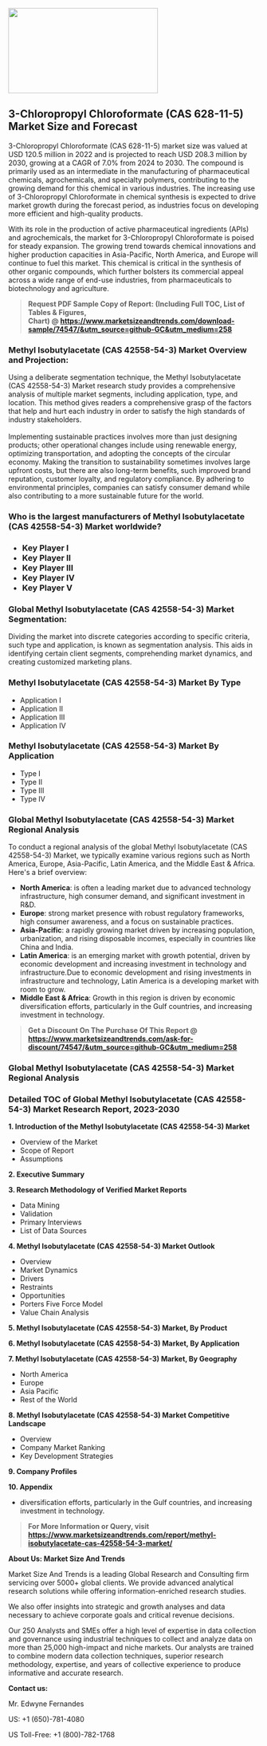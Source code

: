<p><img class="alignnone size-medium wp-image-20088" src="https://ffe5etoiles.com/wp-content/uploads/2024/12/MST1-300x171.png" alt="" width="300" height="171" /></p><h2>3-Chloropropyl Chloroformate (CAS 628-11-5) Market Size and Forecast</h2><p>3-Chloropropyl Chloroformate (CAS 628-11-5) market size was valued at USD 120.5 million in 2022 and is projected to reach USD 208.3 million by 2030, growing at a CAGR of 7.0% from 2024 to 2030. The compound is primarily used as an intermediate in the manufacturing of pharmaceutical chemicals, agrochemicals, and specialty polymers, contributing to the growing demand for this chemical in various industries. The increasing use of 3-Chloropropyl Chloroformate in chemical synthesis is expected to drive market growth during the forecast period, as industries focus on developing more efficient and high-quality products.</p><p>With its role in the production of active pharmaceutical ingredients (APIs) and agrochemicals, the market for 3-Chloropropyl Chloroformate is poised for steady expansion. The growing trend towards chemical innovations and higher production capacities in Asia-Pacific, North America, and Europe will continue to fuel this market. This chemical is critical in the synthesis of other organic compounds, which further bolsters its commercial appeal across a wide range of end-use industries, from pharmaceuticals to biotechnology and agriculture.</p></p><blockquote id="" class=""><strong>Request PDF Sample Copy of Report: (Including Full TOC, List of Tables &amp; Figures, Chart)&nbsp;@&nbsp;<strong><a href="https://www.marketsizeandtrends.com/download-sample/74547/&utm_source=github-GC&utm_medium=258" target="_blank">https://www.marketsizeandtrends.com/download-sample/74547/&utm_source=github-GC&utm_medium=258</a></strong></strong></blockquote><h3 id="" class="">Methyl Isobutylacetate (CAS 42558-54-3) Market&nbsp;Overview and Projection:</h3><p id="" class="">Using a deliberate segmentation technique, the Methyl Isobutylacetate (CAS 42558-54-3) Market research study provides a comprehensive analysis of multiple market segments, including application, type, and location. This method gives readers a comprehensive grasp of the factors that help and hurt each industry in order to satisfy the high standards of industry stakeholders. <br /> <br />Implementing sustainable practices involves more than just designing products; other operational changes include using renewable energy, optimizing transportation, and adopting the concepts of the circular economy. Making the transition to sustainability sometimes involves large upfront costs, but there are also long-term benefits, such improved brand reputation, customer loyalty, and regulatory compliance. By adhering to environmental principles, companies can satisfy consumer demand while also contributing to a more sustainable future for the world.</p><h3 id="" class="">Who is the largest manufacturers of&nbsp;Methyl Isobutylacetate (CAS 42558-54-3) Market worldwide?</h3><h3 class=""><p><ul><li>Key Player I </li><li> Key Player II </li><li> Key Player III </li><li> Key Player IV </li><li> Key Player V</li></ul></p></h3><h3 id="" class="">Global&nbsp;Methyl Isobutylacetate (CAS 42558-54-3) Market Segmentation:</h3><p id="" class="">Dividing the market into discrete categories according to specific criteria, such type and application, is known as segmentation analysis. This aids in identifying certain client segments, comprehending market dynamics, and creating customized marketing plans.</p><h3 id="" class="">Methyl Isobutylacetate (CAS 42558-54-3) Market&nbsp;By Type</h3><p><p><ul><li>Application I</li><li> Application II</li><li> Application III</li><li> Application IV</p></li></ul></p></p><h3 id="" class="">Methyl Isobutylacetate (CAS 42558-54-3) Market&nbsp;By Application</h3><p class=""><p><ul><li>Type I</li><li> Type II</li><li> Type III</li><li> Type IV</li></ul></p></p><h3 id="" class="">Global Methyl Isobutylacetate (CAS 42558-54-3) Market Regional Analysis</h3><p id="" class="">To conduct a regional analysis of the global Methyl Isobutylacetate (CAS 42558-54-3) Market, we typically examine various regions such as North America, Europe, Asia-Pacific, Latin America, and the Middle East &amp; Africa. Here's a brief overview:</p><ul><li><strong>North America</strong>: is often a leading market due to advanced technology infrastructure, high consumer demand, and significant investment in R&amp;D.</li><li><strong>Europe</strong>: strong market presence with robust regulatory frameworks, high consumer awareness, and a focus on sustainable practices.</li><li><strong>Asia-Pacific</strong>: a rapidly growing market driven by increasing population, urbanization, and rising disposable incomes, especially in countries like China and India.</li><li><strong>Latin America</strong>: is an emerging market with growth potential, driven by economic development and increasing investment in technology and infrastructure.Due to economic development and rising investments in infrastructure and technology, Latin America is a developing market with room to grow.</li><li><strong>Middle East &amp; Africa</strong>: Growth in this region is driven by economic diversification efforts, particularly in the Gulf countries, and increasing investment in technology.</li></ul><blockquote id="" class=""><strong>Get a Discount On The Purchase Of This Report @ <strong><a href="https://www.marketsizeandtrends.com/ask-for-discount/74547/&utm_source=github-GC&utm_medium=258" target="_blank">https://www.marketsizeandtrends.com/ask-for-discount/74547/&utm_source=github-GC&utm_medium=258</a></strong></strong></blockquote><h3 id="" class="">Global Methyl Isobutylacetate (CAS 42558-54-3) Market Regional Analysis</h3><h3 id="" class="">Detailed TOC of Global Methyl Isobutylacetate (CAS 42558-54-3) Market Research Report, 2023-2030</h3><p id="" class=""><strong>1. Introduction of the Methyl Isobutylacetate (CAS 42558-54-3) Market</strong></p><ul><li>Overview of the Market</li><li>Scope of Report</li><li>Assumptions</li></ul><p id="" class=""><strong>2. Executive Summary</strong></p><p id="" class=""><strong>3. Research Methodology of Verified Market Reports</strong></p><ul><li>Data Mining</li><li>Validation</li><li>Primary Interviews</li><li>List of Data Sources</li></ul><p id="" class=""><strong>4. Methyl Isobutylacetate (CAS 42558-54-3) Market Outlook</strong></p><ul><li>Overview</li><li>Market Dynamics</li><li>Drivers</li><li>Restraints</li><li>Opportunities</li><li>Porters Five Force Model</li><li>Value Chain Analysis</li></ul><p id="" class=""><strong>5. Methyl Isobutylacetate (CAS 42558-54-3) Market, By Product</strong></p><p id="" class=""><strong>6. Methyl Isobutylacetate (CAS 42558-54-3) Market, By Application</strong></p><p id="" class=""><strong>7. Methyl Isobutylacetate (CAS 42558-54-3) Market, By Geography</strong></p><ul><li>North America</li><li>Europe</li><li>Asia Pacific</li><li>Rest of the World</li></ul><p id="" class=""><strong>8. Methyl Isobutylacetate (CAS 42558-54-3) Market Competitive Landscape</strong></p><ul><li>Overview</li><li>Company Market Ranking</li><li>Key Development Strategies</li></ul><p id="" class=""><strong>9. Company Profiles</strong></p><p id="" class=""><strong>10. Appendix</strong></p><ul><li>diversification efforts, particularly in the Gulf countries, and increasing investment in technology.</li></ul><blockquote id="" class=""><strong>For More Information or Query, visit <strong><strong><a href="https://www.marketsizeandtrends.com/report/methyl-isobutylacetate-cas-42558-54-3-market/" target="_blank">https://www.marketsizeandtrends.com/report/methyl-isobutylacetate-cas-42558-54-3-market/</a></strong></strong></strong></blockquote><p id="" class=""><strong>About Us: Market Size And Trends</strong></p><p id="" class="">Market Size And Trends is a leading Global Research and Consulting firm servicing over 5000+ global clients. We provide advanced analytical research solutions while offering information-enriched research studies.</p><p id="" class="">We also offer insights into strategic and growth analyses and data necessary to achieve corporate goals and critical revenue decisions.</p><p id="" class="">Our 250 Analysts and SMEs offer a high level of expertise in data collection and governance using industrial techniques to collect and analyze data on more than 25,000 high-impact and niche markets. Our analysts are trained to combine modern data collection techniques, superior research methodology, expertise, and years of collective experience to produce informative and accurate research.</p><p id="" class=""><strong>Contact us:</strong></p><p id="" class="">Mr. Edwyne Fernandes</p><p id="" class="">US: +1 (650)-781-4080</p><p id="" class="">US Toll-Free: +1 (800)-782-1768</p>
